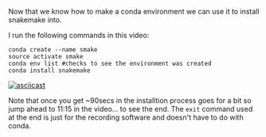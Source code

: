 

Now that we know how to make a conda environment we can use it to install snakemake into. 

I run the following commands in this video:

```
conda create --name smake
source activate smake
conda env list #checks to see the environment was created
conda install snakemake
```

[![asciicast](https://asciinema.org/a/fuSpF3JbUcXs9MewdYTiuwAc2.svg)](https://asciinema.org/a/fuSpF3JbUcXs9MewdYTiuwAc2)

Note that once you get ~90secs in the installtion process goes for a bit so jump ahead to 11:15 in the video... to see the end. The `exit` command used at the end is just for the recording software and doesn't have to do with conda.

